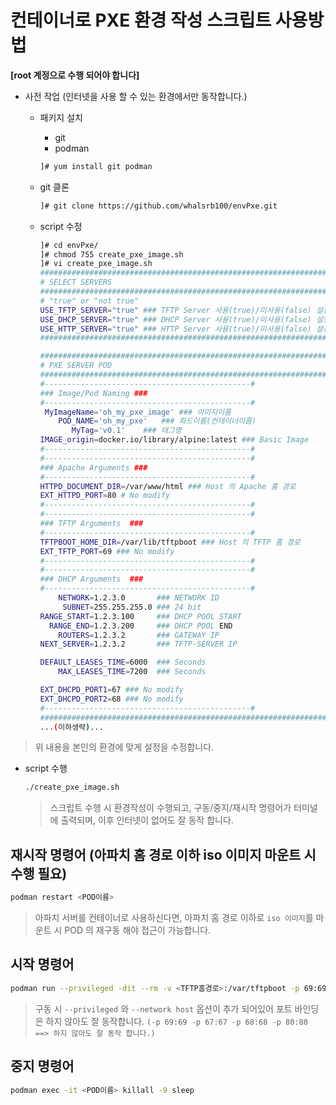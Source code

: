 # 컨테이너로 PXE 환경 작성 스크립트 사용방법
**[root 계정으로 수행 되어야 합니다]**
* 사전 작업 (인터넷을 사용 할 수 있는 환경에서만 동작합니다.)
   - 패키지 설치
      + git
      + podman
     ```bash
     ]# yum install git podman
     ```
     
   - git 클론
      ```bash
      ]# git clone https://github.com/whalsrb100/envPxe.git
      ```
   - script 수정
     ```bash
     ]# cd envPxe/
     ]# chmod 755 create_pxe_image.sh
     ]# vi create_pxe_image.sh
     ################################################################
     # SELECT SERVERS
     ################################################################
     # "true" or "not true"
     USE_TFTP_SERVER="true" ### TFTP Server 사용(true)/미사용(false) 설정
     USE_DHCP_SERVER="true" ### DHCP Server 사용(true)/미사용(false) 설정
     USE_HTTP_SERVER="true" ### HTTP Server 사용(true)/미사용(false) 설정
     ################################################################
     
     ################################################################
     # PXE SERVER POD
     ################################################################
     #----------------------------------------------#
     ### Image/Pod Naming ###
     #----------------------------------------------#
      MyImageName='oh_my_pxe_image' ### 이미지이름
         POD_NAME='oh_my_pxe'   ### 파드이름(컨테이너이름)
            MyTag='v0.1'    ### 태그명
     IMAGE_origin=docker.io/library/alpine:latest ### Basic Image
     #----------------------------------------------#
     #----------------------------------------------#
     ### Apache Arguments ###
     #----------------------------------------------#
     HTTPD_DOCUMENT_DIR=/var/www/html ### Host 의 Apache 홈 경로
     EXT_HTTPD_PORT=80 # No modify
     #----------------------------------------------#
     #----------------------------------------------#
     ### TFTP Arguments  ###
     #----------------------------------------------#
     TFTPBOOT_HOME_DIR=/var/lib/tftpboot ### Host 의 TFTP 홈 경로
     EXT_TFTP_PORT=69 ### No modify
     #----------------------------------------------#
     #----------------------------------------------#
     ### DHCP Arguments  ###
     #----------------------------------------------#
         NETWORK=1.2.3.0       ### NETWORK ID
          SUBNET=255.255.255.0 ### 24 bit
     RANGE_START=1.2.3.100     ### DHCP POOL START
       RANGE_END=1.2.3.200     ### DHCP POOL END
         ROUTERS=1.2.3.2       ### GATEWAY IP
     NEXT_SERVER=1.2.3.2       ### TFTP-SERVER IP
     
     DEFAULT_LEASES_TIME=6000  ### Seconds
         MAX_LEASES_TIME=7200  ### Seconds
     
     EXT_DHCPD_PORT1=67 ### No modify
     EXT_DHCPD_PORT2=68 ### No modify
     #----------------------------------------------#
     ################################################################
     ...(이하생략)...
     ```
> 위 내용을 본인의 환경에 맞게 설정을 수정합니다.

   - script 수행
     ```bash
     ./create_pxe_image.sh
     ```
     > 스크립트 수행 시 환경작성이 수행되고, 구동/중지/재시작 명령어가 터미널에 출력되며, 이후 인터넷이 없어도 잘 동작 합니다.

## 재시작 명령어 (아파치 홈 경로 이하 iso 이미지 마운트 시 수행 필요)
```bash
podman restart <POD이름>
```
> 아파치 서버를 컨테이너로 사용하신다면, 아파치 홈 경로 이하로 `iso 이미지`를 마운트 시 POD 의 재구동 해야 접근이 가능합니다.


## 시작 명령어
```bash
podman run --privileged -dit --rm -v <TFTP홈경로>:/var/tftpboot -p 69:69 -v <HTML홈경로>:/var/www/localhost/htdocs -p 80:80 -p 67:67 -p 68:68 --network host --name <POD이름> <이미지명>:<태그명>
```
> 구동 시 `--privileged` 와 `--network host` 옵션이 추가 되어있어 포트 바인딩은 하지 않아도 잘 동작합니다.
> `(-p 69:69 -p 67:67 -p 68:68 -p 80:80 ==> 하지 않아도 잘 동작 합니다.)`


## 중지 명령어
```bash
podman exec -it <POD이름> killall -9 sleep
```


